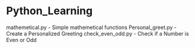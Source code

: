 # Python_Learning
mathemetical.py - Simple mathemetical functions
Personal_greet.py - Create a Personalized Greeting
check_even_odd.py - Check if a Number is Even or Odd
